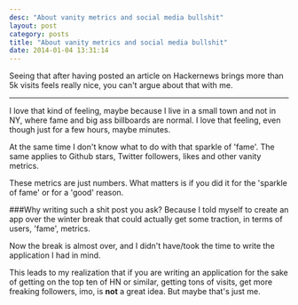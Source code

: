 ```yaml
---
desc: "About vanity metrics and social media bullshit"
layout: post
category: posts
title: "About vanity metrics and social media bullshit"
date: 2014-01-04 13:31:14
---
```


Seeing that after having posted an article on Hackernews brings more than 5k visits feels really nice, you can't argue about that with me.

___________

I love that kind of feeling, maybe because I live in a small town and not in NY, where fame and big ass billboards are normal.
I love that feeling, even though just for a few hours, maybe minutes.

At the same time I don't know what to do with that sparkle of 'fame'. The same applies to Github stars, Twitter followers, likes and other vanity metrics.

These metrics are just numbers. What matters is if you did it for the 'sparkle of fame' or for a 'good' reason.

###Why writing such a shit post you ask?
Because I told myself to create an app over the winter break that could actually get some traction, in terms of users, 'fame', metrics.

Now the break is almost over, and I didn't have/took the time to write the application I had in mind.

This leads to my realization that if you are writing an application for the sake of getting on the top ten of HN or similar, getting tons of visits, get more freaking followers, imo, is __not__ a great idea. But maybe that's just me.


